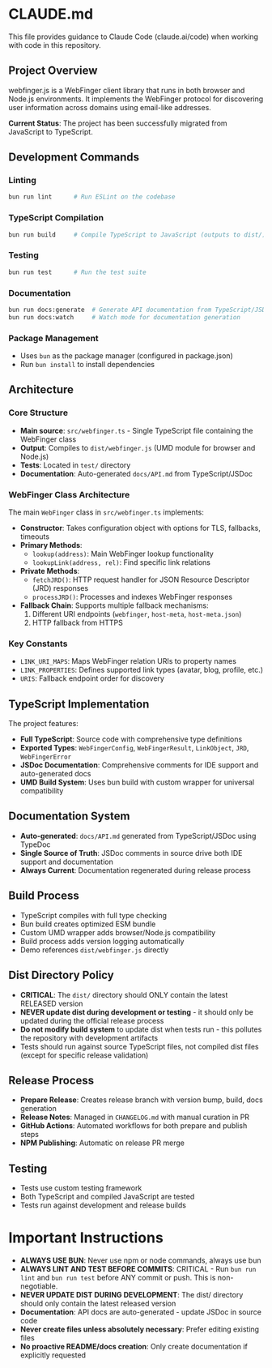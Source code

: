 # CLAUDE.md

This file provides guidance to Claude Code (claude.ai/code) when working with code in this repository.

## Project Overview

webfinger.js is a WebFinger client library that runs in both browser and Node.js environments. It implements the WebFinger protocol for discovering user information across domains using email-like addresses.

**Current Status**: The project has been successfully migrated from JavaScript to TypeScript.

## Development Commands

### Linting
```bash
bun run lint      # Run ESLint on the codebase
```

### TypeScript Compilation
```bash
bun run build     # Compile TypeScript to JavaScript (outputs to dist/)
```

### Testing
```bash
bun run test      # Run the test suite
```

### Documentation
```bash
bun run docs:generate  # Generate API documentation from TypeScript/JSDoc
bun run docs:watch     # Watch mode for documentation generation
```

### Package Management
- Uses `bun` as the package manager (configured in package.json)
- Run `bun install` to install dependencies

## Architecture

### Core Structure
- **Main source**: `src/webfinger.ts` - Single TypeScript file containing the WebFinger class
- **Output**: Compiles to `dist/webfinger.js` (UMD module for browser and Node.js)
- **Tests**: Located in `test/` directory
- **Documentation**: Auto-generated `docs/API.md` from TypeScript/JSDoc

### WebFinger Class Architecture
The main `WebFinger` class in `src/webfinger.ts` implements:

- **Constructor**: Takes configuration object with options for TLS, fallbacks, timeouts
- **Primary Methods**:
  - `lookup(address)`: Main WebFinger lookup functionality
  - `lookupLink(address, rel)`: Find specific link relations
- **Private Methods**:
  - `fetchJRD()`: HTTP request handler for JSON Resource Descriptor (JRD) responses
  - `processJRD()`: Processes and indexes WebFinger responses
- **Fallback Chain**: Supports multiple fallback mechanisms:
  1. Different URI endpoints (`webfinger`, `host-meta`, `host-meta.json`)
  2. HTTP fallback from HTTPS

### Key Constants
- `LINK_URI_MAPS`: Maps WebFinger relation URIs to property names
- `LINK_PROPERTIES`: Defines supported link types (avatar, blog, profile, etc.)
- `URIS`: Fallback endpoint order for discovery

## TypeScript Implementation

The project features:
- **Full TypeScript**: Source code with comprehensive type definitions
- **Exported Types**: `WebFingerConfig`, `WebFingerResult`, `LinkObject`, `JRD`, `WebFingerError`
- **JSDoc Documentation**: Comprehensive comments for IDE support and auto-generated docs
- **UMD Build System**: Uses bun build with custom wrapper for universal compatibility

## Documentation System

- **Auto-generated**: `docs/API.md` generated from TypeScript/JSDoc using TypeDoc
- **Single Source of Truth**: JSDoc comments in source drive both IDE support and documentation
- **Always Current**: Documentation regenerated during release process

## Build Process
- TypeScript compiles with full type checking
- Bun build creates optimized ESM bundle
- Custom UMD wrapper adds browser/Node.js compatibility  
- Build process adds version logging automatically
- Demo references `dist/webfinger.js` directly

## Dist Directory Policy
- **CRITICAL**: The `dist/` directory should ONLY contain the latest RELEASED version
- **NEVER update dist during development or testing** - it should only be updated during the official release process
- **Do not modify build system** to update dist when tests run - this pollutes the repository with development artifacts
- Tests should run against source TypeScript files, not compiled dist files (except for specific release validation)

## Release Process
- **Prepare Release**: Creates release branch with version bump, build, docs generation
- **Release Notes**: Managed in `CHANGELOG.md` with manual curation in PR
- **GitHub Actions**: Automated workflows for both prepare and publish steps
- **NPM Publishing**: Automatic on release PR merge

## Testing
- Tests use custom testing framework
- Both TypeScript and compiled JavaScript are tested
- Tests run against development and release builds

# Important Instructions
- **ALWAYS USE BUN**: Never use npm or node commands, always use bun
- **ALWAYS LINT AND TEST BEFORE COMMITS**: CRITICAL - Run `bun run lint` and `bun run test` before ANY commit or push. This is non-negotiable.
- **NEVER UPDATE DIST DURING DEVELOPMENT**: The dist/ directory should only contain the latest released version
- **Documentation**: API docs are auto-generated - update JSDoc in source code
- **Never create files unless absolutely necessary**: Prefer editing existing files
- **No proactive README/docs creation**: Only create documentation if explicitly requested